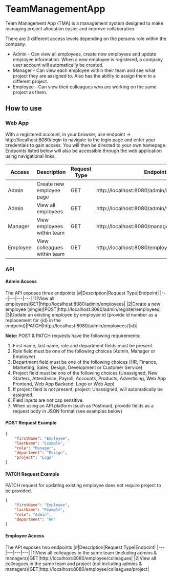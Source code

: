 # TeamManagementApp

Team Management App (TMA) is a management system designed to make managing project allocation easier and improve collaboration.

There are 3 different access levels depending on the persons role within the company.
- Admin - Can view all employees, create new employees and update employee information. When a new employee is registered, a company user account will automatically be created.
- Manager - Can view each employee within their team and see what project they are assigned to. Also has the ability to assign them to a different project. 
- Employee - Can view their colleagues who are working on the same project as them.


## How to use 
### Web App
With a registered account, in your browser, use endpoint -> http://localhost:8080/login to navigate to the login page and enter your credentials to gain access. You will then be directed to your own homepage. Endpoints listed below will also be accessible through the web application using navigational links.

<!-- CHECK ALL IMPORTANT WEB ENDPOINTS ARE COVERED -->

|Access|Description|Request Type|Endpoint|
|---|---|---|---|
|Admin|Create new employee page|GET|http://localhost:8080/admin/new/employees|
|Admin|View all employees|GET|http://localhost:8080/admin/view/employees|
|Manager|View employees within team|GET|http://localhost:8080/manager/view/employees|
|Employee|View colleagues within team|GET|http://localhost:8080/employee/view/colleagues|


### API
#### Admin Access

The API exposes three endpoints
|#|Description|Request Type|Endpoint|
|---|---|---|---|
|1|View all employees|GET|http://localhost:8080/admin/employees|
|2|Create a new employee (single)|POST|http://localhost:8080/admin/register/employees|
|3|Update an existing employee by employee id (provide id number as a replacement for {id} in the endpoint)|PATCH|http://localhost:8080/admin/employees/{id}|

**Note:** POST & PATCH requests have the following requirements:
1. First name, last name, role and department fields must be present.
2. Role field must be one of the following choices (Admin, Manager or Employee)
3. Department field must be one of the following choices (HR, Finance, Marketing, Sales, Design, Development or Customer Service)
4. Project field must be one of the following choices (Unassigned, New Starters, Attendance, Payroll, Accounts, Products, Advertising, Web App Frontend, Web App Backend, Logo or Web App)
5. If project field is not present, project: Unassigned, will automatically be assigned. 
6. Field inputs are not cap sensitive. 
7. When using an API platform (such as Postman), provide fields as a request body in JSON format (see examples below)

#### POST Request Example
```JSON
{
    "firstName": "Employee",
    "lastName": "Example",
    "role": "Manager",
    "department": "Design",
    "project": "Logo"
}
```

#### PATCH Request Example
PATCH request for updating existing employee does not require project to be provided.
```JSON
{
    "firstName": "Employee",
    "lastName": "Example",
    "role": "Admin",
    "department": "HR"
}
```

<!-- MIGHT NEED TO TAKE THE EMPLOYEE ACCESS OUT -->

#### Employee Access
The API exposes two endpoints
|#|Description|Request Type|Endpoint|
|---|---|---|---|
|1|View all colleagues in the same team (including admins & managers)|GET|http://localhost:8080/employee/colleagues|
|2|View all colleagues in the same team and project (not including admins & managers)|GET|http://localhost:8080/employee/colleagues/project|
